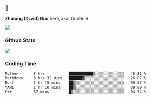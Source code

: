 ### 👋 

**Zhidong (David) Guo** here, aka. Gun9niR.

![](https://komarev.com/ghpvc/?username=Gun9niR&label=Total+Views)

### Github Stats

<img src="https://github-readme-stats.vercel.app/api?username=Gun9niR&count_private=true&show_icons=true&theme=vue-dark&hide_title=true">

### Coding Time

<!--START_SECTION:waka-->

```txt
Python       6 hrs           ███████████▒░░░░░░░░░░░░░   45.51 %
Markdown     3 hrs 32 mins   ██████▓░░░░░░░░░░░░░░░░░░   26.87 %
Rust         1 hr 15 mins    ██▒░░░░░░░░░░░░░░░░░░░░░░   09.57 %
YAML         1 hr 10 mins    ██▒░░░░░░░░░░░░░░░░░░░░░░   08.89 %
C++          37 mins         █▒░░░░░░░░░░░░░░░░░░░░░░░   04.74 %
```

<!--END_SECTION:waka-->

